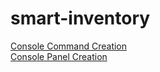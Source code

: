 # smart-inventory
[Console Command Creation](https://docs.pathamos.com/#/commands)  
[Console Panel Creation](https://docs.pathamos.com/#/console)
